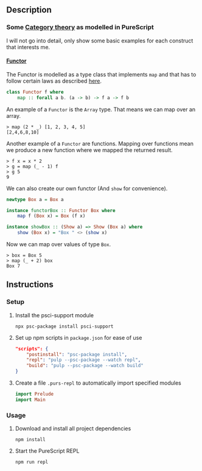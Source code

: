 ## Description
### Some [Category theory](https://en.wikipedia.org/wiki/Category_theory) as modelled in PureScript
I will not go into detail, only show some basic examples for each construct that interests me.
#### [Functor](https://en.wikipedia.org/wiki/Functor)
The Functor is modelled as a type class that implements `map` and that has to follow certain laws as described [here](https://pursuit.purescript.org/packages/purescript-prelude/4.1.0/docs/Data.Functor#t:Functor).
```purescript
class Functor f where
    map :: forall a b. (a -> b) -> f a -> f b
```
An example of a `Functor` is the `Array` type. That means we can map over an array.
```
> map (2 * _) [1, 2, 3, 4, 5]
[2,4,6,8,10]
```
Another example of a `Functor` are functions. Mapping over functions mean we produce a new function where we mapped the returned result.
```
> f x = x * 2
> g = map (_ - 1) f
> g 5
9
```
We can also create our own functor (And `show` for convenience).
```purescript
newtype Box a = Box a

instance functorBox :: Functor Box where
    map f (Box x) = Box (f x)

instance showBox :: (Show a) => Show (Box a) where
    show (Box x) = "Box " <> (show x)
```
Now we can map over values of type `Box`.
```
> box = Box 5
> map (_ + 2) box
Box 7
```
## Instructions
### Setup
1. Install the psci-support module
    ```
    npx psc-package install psci-support
    ```
1. Set up npm scripts in `package.json` for ease of use
    ```json
    "scripts": {
        "postinstall": "psc-package install",
        "repl": "pulp --psc-package --watch repl",
        "build": "pulp --psc-package --watch build"
    }
    ```
1. Create a file `.purs-repl` to automatically import specified modules
    ```purescript
    import Prelude
    import Main
    ```
### Usage
1. Download and install all project dependencies
    ```
    npm install
    ```
1. Start the PureScript REPL
    ```
    npm run repl
    ```